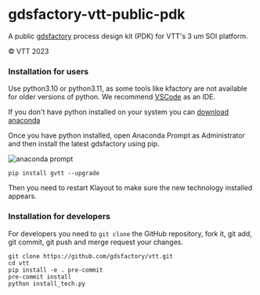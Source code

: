 # gdsfactory-vtt-public-pdk

A public [gdsfactory](https://gdsfactory.github.io/gdsfactory/index.html#) process design kit (PDK) for VTT's 3 um SOI platform.

&copy; VTT 2023

### Installation for users

Use python3.10 or python3.11, as some tools like kfactory are not available for older versions of python. We recommend [VSCode](https://code.visualstudio.com/) as an IDE.

If you don't have python installed on your system you can [download anaconda](https://www.anaconda.com/download/)

Once you have python installed, open Anaconda Prompt as Administrator and then install the latest gdsfactory using pip.

![anaconda prompt](https://i.imgur.com/eKk2bbs.png)
```
pip install gvtt --upgrade
```

Then you need to restart Klayout to make sure the new technology installed appears.

### Installation for developers

For developers you need to `git clone` the GitHub repository, fork it, git add, git commit, git push and merge request your changes.

```
git clone https://github.com/gdsfactory/vtt.git
cd vtt
pip install -e . pre-commit
pre-commit install
python install_tech.py
```
